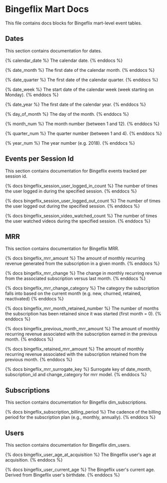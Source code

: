 # Bingeflix Mart Docs
This file contains docs blocks for Bingeflix mart-level event tables.

## Dates
This section contains documentation for dates.

{% calendar_date %}
The calendar date.
{% enddocs %}

{% date_month %}
The first date of the calendar month.
{% enddocs %}

{% date_quarter %}
The first date of the calendar quarter.
{% enddocs %}

{% date_week %}
The start date of the calendar week (week starting on Monday).
{% enddocs %}

{% date_year %}
The first date of the calendar year.
{% enddocs %}

{% day_of_month %}
The day of the month.
{% enddocs %}

{% month_num %}
The month number (between 1 and 12).
{% enddocs %}

{% quarter_num %}
The quarter number (between 1 and 4).
{% enddocs %}

{% year_num %}
The year number (e.g. 2018).
{% enddocs %}

## Events per Session Id
This section contains documentation for Bingeflix events tracked per session id.

{% docs bingeflix_session_user_logged_in_count %}
The number of times the user logged in during the specified session.
{% enddocs %}

{% docs bingeflix_session_user_logged_out_count %}
The number of times the user logged out during the specified session.
{% enddocs %}

{% docs bingeflix_session_video_watched_count %}
The number of times the user watched videos during the specified session. 
{% enddocs %}

## MRR
This section contains documentation for Bingeflix MRR.

{% docs bingeflix_mrr_amount %}
The amount of monthly recurring revenue generated from the subscription in a given month.
{% enddocs %}

{% docs bingeflix_mrr_change %}
The change in monthly recurring revenue from the associated subscription versus last month.
{% enddocs %}

{% docs bingeflix_mrr_change_category %}
The category the subscription falls into based on the current month (e.g. new, churned, retained, reactivated)
{% enddocs %}

{% docs bingeflix_mrr_month_retained_number %}
The number of months the subscription has been retained since it was started (first month = 0).
{% enddocs %}

{% docs bingeflix_previous_month_mrr_amount %}
The amount of monthly recurring revenue associated with the subscription earned in the previous month.
{% enddocs %}

{% docs bingeflix_retained_mrr_amount %}
The amount of monthly recurring revenue associated with the subscription retained from the previous month.
{% enddocs %}

{% docs bingeflix_mrr_surrogate_key %}
Surrogate key of date_month,  subscription_id and change_category for mrr model.
{% enddocs %}

## Subscriptions
This section contains documentation for Bingeflix dim_subscriptions.

{% docs bingeflix_subscription_billing_period %}
The cadence of the billing period for the subscription plan (e.g., monthly, annually).
{% enddocs %}

## Users
This section contains documentation for Bingeflix dim_users.

{% docs bingeflix_user_age_at_acquisition %}
The Bingeflix user's age at acquisition. 
{% enddocs %}

{% docs bingeflix_user_current_age %}
The Bingeflix user's current age. Derived from Bingeflix user's birthdate.
{% enddocs %}

